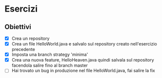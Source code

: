 # Esercizi

## Obiettivi

- [x] Crea un repository
-  [x] Crea un file HelloWorld.java e salvalo sul repository creato nell'esercizio precedente
- [x] Imposta una branch strategy 'minima'
- [x] Crea una nuova feature, HelloHeaven.java quindi salvala sul repository facendola salire fino al branch master
- [ ] Hai trovato un bug in produzione nel file HelloWorld.java, fai salire la fix
